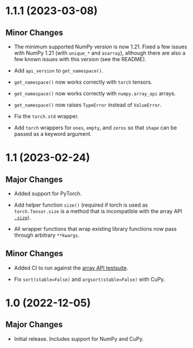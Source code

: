 # 1.1.1 (2023-03-08)

## Minor Changes

- The minimum supported NumPy version is now 1.21. Fixed a few issues with
  NumPy 1.21 (with `unique_*` and `asarray`), although there are also a few
  known issues with this version (see the README).

- Add `api_version` to `get_namespace()`.

- `get_namespace()` now works correctly with `torch` tensors.

- `get_namespace()` now works correctly with `numpy.array_api` arrays.

- `get_namespace()` now raises `TypeError` instead of `ValueError`.

- Fix the `torch.std` wrapper.

- Add `torch` wrappers for `ones`, `empty`, and `zeros` so that `shape` can be
  passed as a keyword argument.

# 1.1 (2023-02-24)

## Major Changes

- Added support for PyTorch.

- Add helper function `size()` (required if torch is used as
  `torch.Tensor.size` is a method that is incompatible with the array API
  [`.size`](https://data-apis.org/array-api/latest/API_specification/generated/array_api.array.size.html#array_api.array.size)).

- All wrapper functions that wrap existing library functions now pass through
  arbitrary `**kwargs`.

## Minor Changes

- Added CI to run against the [array API testsuite](https://github.com/data-apis/array-api-tests).

- Fix `sort(stable=False)` and `argsort(stable=False)` with CuPy.

# 1.0 (2022-12-05)

## Major Changes

- Initial release. Includes support for NumPy and CuPy.
